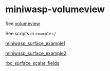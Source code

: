 # miniwasp-volumeview

See [volumeview](https://github.com/magland/volumeview)

See scripts in `examples/`

[miniwasp_surface_example1](https://figurl.org/f?v=gs://figurl/volumeview-3&d=ipfs://bafkreid44axr4eynrctdnaiqywsgmyjcbbolq3ovybapqouaqjl2tbeiuy&label=miniwasp_surface_example1)

[miniwasp_surface_example2](https://figurl.org/f?v=gs://figurl/volumeview-3&d=ipfs://bafkreicbivbhpljg2jvjtldvy4dt5ojbxqro37zezuz5hbxxsud77dwhna&label=miniwasp_surface_example2)

<!-- [miniwasp_surface_example3](https://figurl.org/f?v=gs://figurl/volumeview-3&d=ipfs://bafkreiadl4cdbe5qpl43kk37jiapszgd62l7bmahktomm4aadgqeoht65i&label=miniwasp_surface_example3) -->

[rbc_surface_scalar_fields](https://figurl.org/f?v=gs://figurl/volumeview-3&d=ipfs://bafkreiflucxhbflk7s4v5l7coxj7prixec5a5z65gia4atpvuh2wtx6fxa&label=rbc_surface_scalar_fields)